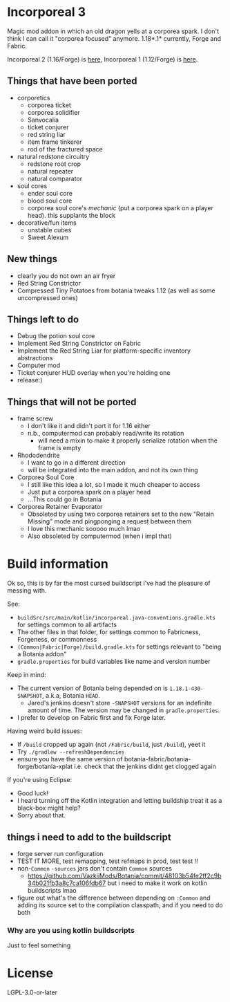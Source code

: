 Incorporeal 3
=============

Magic mod addon in which an old dragon yells at a corporea spark. I don't think I can call it "corporea focused" anymore. 1.18*.1* currently, Forge and Fabric.

Incorporeal 2 (1.16/Forge) is [here](https://github.com/quat1024/incorporeal-2-forge), Incorporeal 1 (1.12/Forge) is [here](https://github.com/quat1024/incorporeal).

## Things that have been ported

* corporetics
  * corporea ticket
  * corporea solidifier
  * Sanvocalia
  * ticket conjurer
  * red string liar
  * item frame tinkerer
  * rod of the fractured space
* natural redstone circuitry
  * redstone root crop
  * natural repeater
  * natural comparator
* soul cores
  * ender soul core
  * blood soul core
  * corporea soul core's *mechanic* (put a corporea spark on a player head). this supplants the block
* decorative/fun items
  * unstable cubes
  * Sweet Alexum

## New things

* clearly you do not own an air fryer
* Red String Constrictor
* Compressed Tiny Potatoes from botania tweaks 1.12 (as well as some uncompressed ones)

## Things left to do

* Debug the potion soul core
* Implement Red String Constrictor on Fabric
* Implement the Red String Liar for platform-specific inventory abstractions
* Computer mod
* Ticket conjurer HUD overlay when you're holding one
* release:)

## Things that will not be ported

* frame screw
  * I don't like it and didn't port it for 1.16 either
  * n.b., computermod can probably read/write its rotation
    * will need a mixin to make it properly serialize rotation when the frame is empty
* Rhododendrite
  * I want to go in a different direction
  * will be integrated into the main addon, and not its own thing
* Corporea Soul Core
  * I still like this idea a lot, so I made it much cheaper to access
  * Just put a corporea spark on a player head
  * ...This could go in Botania
* Corporea Retainer Evaporator
  * Obsoleted by using two corporea retainers set to the new "Retain Missing" mode and pingponging a request between them
  * I love this mechanic sooooo much lmao
  * Also obsoleted by computermod (when i impl that)

# Build information

Ok so, this is by far the most cursed buildscript i've had the pleasure of messing with.

See:
* `buildSrc/src/main/kotlin/incorporeal.java-conventions.gradle.kts` for settings common to all artifacts
* The other files in that folder, for settings common to Fabricness, Forgeness, or commonness
* `(Common|Fabric|Forge)/build.gradle.kts` for settings relevant to "being a Botania addon"
* `gradle.properties` for build variables like name and version number

Keep in mind:
* The current version of Botania being depended on is `1.18.1-430-SNAPSHOT`, a.k.a, Botania `HEAD`.
  * Jared's jenkins doesn't store `-SNAPSHOT` versions for an indefinite amount of time. The version may be changed in `gradle.properties`.
* I prefer to develop on Fabric first and fix Forge later.

Having weird build issues:
* If `/build` cropped up again (not `/Fabric/build`, just `/build`), yeet it
* Try `./gradlew --refreshDependencies`
* ensure you have the same version of botania-fabric/botania-forge/botania-xplat i.e. check that the jenkins didnt get clogged again

If you're using Eclipse:
* Good luck!
* I heard turning off the Kotlin integration and letting buildship treat it as a black-box might help?
* Sorry about that.

## things i need to add to the buildscript

* forge server run configuration
* TEST IT MORE, test remapping, test refmaps in prod, test test !!
* non-`Common` `-sources` jars don't contain `Common` sources
  * https://github.com/VazkiiMods/Botania/commit/48103b54fe2ff2c9b34b021fb3a8c7ca106fdb67 but i need to make it work on kotlin buildscripts lmao
* figure out what's the difference between depending on `:Common` and adding its source set to the compilation classpath, and if you need to do both

### Why are you using kotlin buildscripts

Just to feel something

# License

LGPL-3.0-or-later